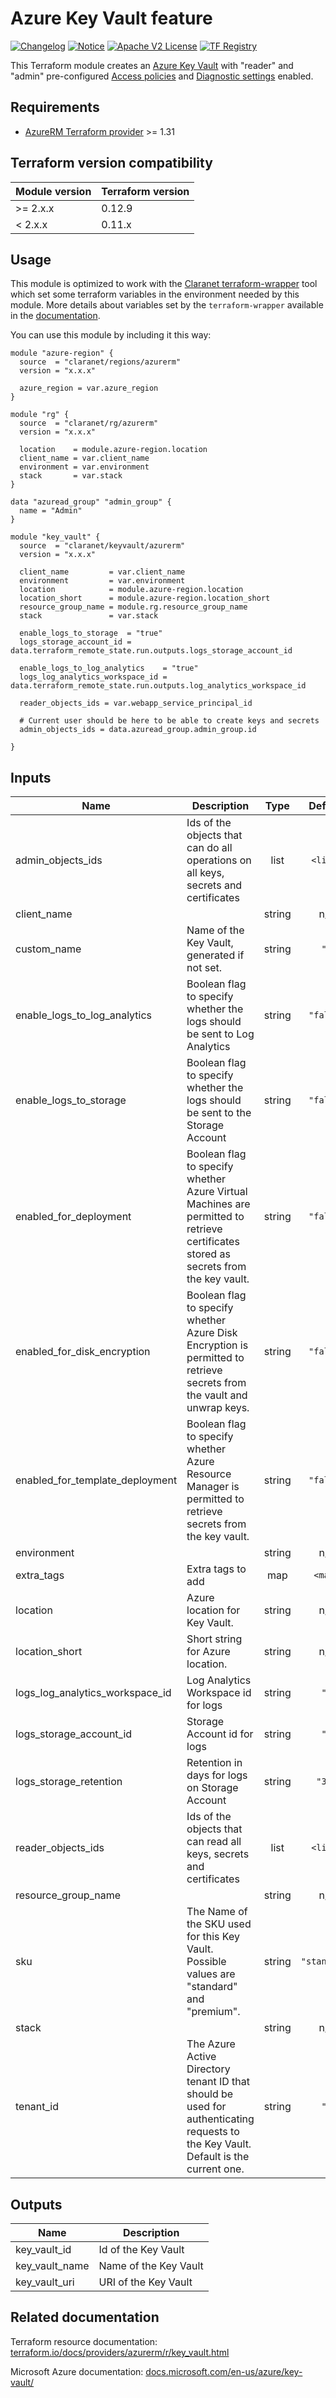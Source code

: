 # Azure Key Vault feature
[![Changelog](https://img.shields.io/badge/changelog-release-green.svg)](CHANGELOG.md) [![Notice](https://img.shields.io/badge/notice-copyright-yellow.svg)](NOTICE) [![Apache V2 License](https://img.shields.io/badge/license-Apache%20V2-orange.svg)](LICENSE) [![TF Registry](https://img.shields.io/badge/terraform-registry-blue.svg)](https://registry.terraform.io/modules/claranet/keyvault/azurerm/)

This Terraform module creates an [Azure Key Vault](https://docs.microsoft.com/en-us/azure/key-vault/) 
with "reader" and "admin" pre-configured [Access policies](https://docs.microsoft.com/en-us/azure/key-vault/key-vault-secure-your-key-vault#data-plane-and-access-policies) 
and [Diagnostic settings](https://docs.microsoft.com/en-us/azure/key-vault/key-vault-logging) 
enabled.

## Requirements

* [AzureRM Terraform provider](https://www.terraform.io/docs/providers/azurerm/) >= 1.31

## Terraform version compatibility

| Module version | Terraform version |
|----------------|-------------------|
| >= 2.x.x       | 0.12.9            |
| < 2.x.x        | 0.11.x            |

## Usage

This module is optimized to work with the [Claranet terraform-wrapper](https://github.com/claranet/terraform-wrapper) tool
which set some terraform variables in the environment needed by this module.
More details about variables set by the `terraform-wrapper` available in the [documentation](https://github.com/claranet/terraform-wrapper#environment).

You can use this module by including it this way:

```hcl
module "azure-region" {
  source  = "claranet/regions/azurerm"
  version = "x.x.x"

  azure_region = var.azure_region
}

module "rg" {
  source  = "claranet/rg/azurerm"
  version = "x.x.x"

  location    = module.azure-region.location
  client_name = var.client_name
  environment = var.environment
  stack       = var.stack
}

data "azuread_group" "admin_group" {
  name = "Admin"
}

module "key_vault" {
  source  = "claranet/keyvault/azurerm"
  version = "x.x.x"

  client_name         = var.client_name
  environment         = var.environment
  location            = module.azure-region.location
  location_short      = module.azure-region.location_short
  resource_group_name = module.rg.resource_group_name
  stack               = var.stack

  enable_logs_to_storage  = "true"
  logs_storage_account_id = data.terraform_remote_state.run.outputs.logs_storage_account_id

  enable_logs_to_log_analytics    = "true"
  logs_log_analytics_workspace_id = data.terraform_remote_state.run.outputs.log_analytics_workspace_id

  reader_objects_ids = var.webapp_service_principal_id

  # Current user should be here to be able to create keys and secrets
  admin_objects_ids = data.azuread_group.admin_group.id

}
```

## Inputs

| Name | Description | Type | Default | Required |
|------|-------------|:----:|:-----:|:-----:|
| admin\_objects\_ids | Ids of the objects that can do all operations on all keys, secrets and certificates | list | `<list>` | no |
| client\_name |  | string | n/a | yes |
| custom\_name | Name of the Key Vault, generated if not set. | string | `""` | no |
| enable\_logs\_to\_log\_analytics | Boolean flag to specify whether the logs should be sent to Log Analytics | string | `"false"` | no |
| enable\_logs\_to\_storage | Boolean flag to specify whether the logs should be sent to the Storage Account | string | `"false"` | no |
| enabled\_for\_deployment | Boolean flag to specify whether Azure Virtual Machines are permitted to retrieve certificates stored as secrets from the key vault. | string | `"false"` | no |
| enabled\_for\_disk\_encryption | Boolean flag to specify whether Azure Disk Encryption is permitted to retrieve secrets from the vault and unwrap keys. | string | `"false"` | no |
| enabled\_for\_template\_deployment | Boolean flag to specify whether Azure Resource Manager is permitted to retrieve secrets from the key vault. | string | `"false"` | no |
| environment |  | string | n/a | yes |
| extra\_tags | Extra tags to add | map | `<map>` | no |
| location | Azure location for Key Vault. | string | n/a | yes |
| location\_short | Short string for Azure location. | string | n/a | yes |
| logs\_log\_analytics\_workspace\_id | Log Analytics Workspace id for logs | string | `""` | no |
| logs\_storage\_account\_id | Storage Account id for logs | string | `""` | no |
| logs\_storage\_retention | Retention in days for logs on Storage Account | string | `"30"` | no |
| reader\_objects\_ids | Ids of the objects that can read all keys, secrets and certificates | list | `<list>` | no |
| resource\_group\_name |  | string | n/a | yes |
| sku | The Name of the SKU used for this Key Vault. Possible values are "standard" and "premium". | string | `"standard"` | no |
| stack |  | string | n/a | yes |
| tenant\_id | The Azure Active Directory tenant ID that should be used for authenticating requests to the Key Vault. Default is the current one. | string | `""` | no |

## Outputs

| Name | Description |
|------|-------------|
| key\_vault\_id | Id of the Key Vault |
| key\_vault\_name | Name of the Key Vault |
| key\_vault\_uri | URI of the Key Vault |

## Related documentation

Terraform resource documentation: [terraform.io/docs/providers/azurerm/r/key_vault.html](https://www.terraform.io/docs/providers/azurerm/r/key_vault.html)

Microsoft Azure documentation: [docs.microsoft.com/en-us/azure/key-vault/](https://docs.microsoft.com/en-us/azure/key-vault/)
